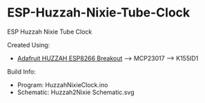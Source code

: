 # ESP-Huzzah-Nixie-Tube-Clock
ESP Huzzah Nixie Tube Clock

Created Using:
- [Adafruit HUZZAH ESP8266 Breakout](https://www.adafruit.com/product/2471) --> MCP23017 --> K155ID1

Build Info:
- Program: HuzzahNixieClock.ino
- Schematic: Huzzah2Nixie Schematic.svg
